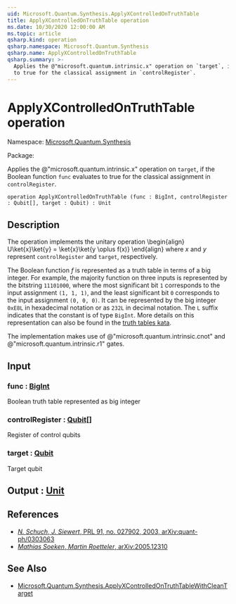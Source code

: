 ```yaml
---
uid: Microsoft.Quantum.Synthesis.ApplyXControlledOnTruthTable
title: ApplyXControlledOnTruthTable operation
ms.date: 10/30/2020 12:00:00 AM
ms.topic: article
qsharp.kind: operation
qsharp.namespace: Microsoft.Quantum.Synthesis
qsharp.name: ApplyXControlledOnTruthTable
qsharp.summary: >-
  Applies the @"microsoft.quantum.intrinsic.x" operation on `target`, if the Boolean function `func` evaluates
  to true for the classical assignment in `controlRegister`.
---
```


# ApplyXControlledOnTruthTable operation

Namespace: [Microsoft.Quantum.Synthesis](xref:Microsoft.Quantum.Synthesis)

Package: [](https://nuget.org/packages/)


Applies the @"microsoft.quantum.intrinsic.x" operation on `target`, if the Boolean function `func` evaluatesto true for the classical assignment in `controlRegister`.

```qsharp
operation ApplyXControlledOnTruthTable (func : BigInt, controlRegister : Qubit[], target : Qubit) : Unit
```


## Description

The operation implements the unitary operation\begin{align}U\ket{x}\ket{y} = \ket{x}\ket{y \oplus f(x)}\end{align}where $x$ and $y$ represent `controlRegister` and `target`, respectively.The Boolean function $f$ is represented as a truth table in terms of a big integer.For example, the majority function on three inputs is represented by the bitstring`11101000`, where the most significant bit `1` corresponds to the input assignment `(1, 1, 1)`,and the least significant bit `0` corresponds to the input assignment `(0, 0, 0)`.It can be represented by the big integer `0xE8L` in hexadecimal notation or as `232L`in decimal notation.  The `L` suffix indicates that the constant is of type `BigInt`.More details on this representation can also be found in the [truth tables kata](https://github.com/microsoft/QuantumKatas/tree/main/TruthTables).The implementation makes use of @"microsoft.quantum.intrinsic.cnot"and @"microsoft.quantum.intrinsic.r1" gates.

## Input

### func : [BigInt](xref:microsoft.quantum.lang-ref.bigint)

Boolean truth table represented as big integer


### controlRegister : [Qubit](xref:microsoft.quantum.lang-ref.qubit)[]

Register of control qubits


### target : [Qubit](xref:microsoft.quantum.lang-ref.qubit)

Target qubit



## Output : [Unit](xref:microsoft.quantum.lang-ref.unit)



## References

- [*N. Schuch*, *J. Siewert*, PRL 91, no. 027902, 2003, arXiv:quant-ph/0303063](https://arxiv.org/abs/quant-ph/0303063)- [*Mathias Soeken*, *Martin Roetteler*, arXiv:2005.12310](https://arxiv.org/abs/2005.12310)

## See Also

- [Microsoft.Quantum.Synthesis.ApplyXControlledOnTruthTableWithCleanTarget](xref:Microsoft.Quantum.Synthesis.ApplyXControlledOnTruthTableWithCleanTarget)